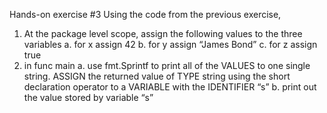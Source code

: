 Hands-on exercise #3
Using the code from the previous exercise,
1. At the package level scope, assign the following values to the three variables
a. for x assign 42
b. for y assign “James Bond”
c. for z assign true
2. in func main
a. use fmt.Sprintf to print all of the VALUES to one single string. ASSIGN the
returned value of TYPE string using the short declaration operator to a
VARIABLE with the IDENTIFIER “s”
b. print out the value stored by variable “s”
